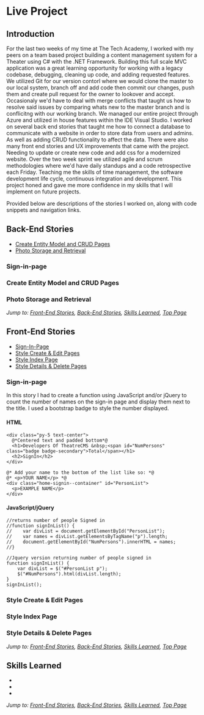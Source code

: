 # Live Project

## Introduction

  For the last two weeks of my time at The Tech Academy, I worked with my peers on a team based project building a content management system for a Theater using C# with the .NET Framework. Building this full scale MVC application was a great learning opportunity for working with a legacy codebase, debugging, cleaning up code, and adding requested features. We utilized Git for our version contorl where we would clone the master to our local system, branch off and add code then commit our changes, push them and create pull request for the owner to lookover and accept. Occasionaly we'd have to deal with merge conflicts that taught us how to resolve said issues by comparing whats new to the master branch and is conflicitng with our working branch. We managed our entire project through Azure and utilized in house features within the IDE Visual Studio. I worked on several back end stories that taught me how to connect a database to communicate with a website in order to store data from users and admins. As well as adding CRUD functionality to affect the data. There were also many front end stories and UX improvements that came with the project. Needing to update or create new code and add css for a modernized website. Over the two week sprint we utilized agile and scrum methodologies where we'd have daily standups and a code retrospective each Friday. Teaching me the skills of time management, the software development life cycle, continuous integration and development. This project honed and gave me more confidence in my skills that I will implement on future projects.

Provided below are descriptions of the stories I worked on, along with code snippets and navigation links. 

## Back-End Stories
- [Create Entity Model and CRUD Pages](#Create-Entity-Model-and-CRUD-Pages)
- [Photo Storage and Retrieval](#Photo-Storage-and-Retrieval)

### Sign-in-page

### Create Entity Model and CRUD Pages

### Photo Storage and Retrieval


*Jump to: [Front-End Stories](#Fronte-End-Stories), [Back-End Stories](#Back-End-Stories), [Skills Learned](#Skills-Learned), [Top Page](#Introduction)*


## Front-End Stories
- [Sign-In-Page](#Sign-in-page)
- [Style Create & Edit Pages](#Style-Create-&-Edit-Pages)
- [Style Index Page](#Style-Index-Page)
- [Style Details & Delete Pages](#Style-Details-&-Delete-Pages)

### Sign-in-page
In this story I had to create a function using JavaScript and/or jQuery to count the number of names on the sign-in page and display them next to the title. I used a bootstrap badge to style the number displayed. 

#### HTML
```
<div class="py-5 text-center">
  @*Centered text and padded bottom*@
  <h1>Developers Of TheatreCMS &nbsp;<span id="NumPersons" class="badge badge-secondary">Total</span></h1>
  <h2>SignIn</h2>
</div>

@* Add your name to the bottom of the list like so: *@
@* <p>YOUR NAME</p> *@
<div class="home-signin--container" id="PersonList">
  <p>EXAMPLE NAME</p>
</div>
```
#### JavaScript/jQuery
```
//returns number of people Signed in
//function signInList() {
//    var divList = document.getElementById("PersonList");
//    var names = divList.getElementsByTagName("p").length;
//    document.getElementById("NumPersons").innerHTML = names; 
//}

//Jquery version returning number of people signed in
function signInList() {
    var divList = $("#PersonList p");
    $("#NumPersons").html(divList.length);
}
signInList();
```

### Style Create & Edit Pages

### Style Index Page

### Style Details & Delete Pages


*Jump to: [Front-End Stories](#Fronte-End-Stories), [Back-End Stories](#Back-End-Stories), [Skills Learned](#Skills-Learned), [Top Page](#Introduction)*


## Skills Learned
-
-
-

*Jump to: [Front-End Stories](#Fronte-End-Stories), [Back-End Stories](#Back-End-Stories), [Skills Learned](#Skills-Learned), [Top Page](#Introduction)*
